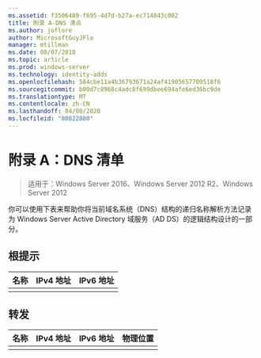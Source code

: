 ```yaml
---
ms.assetid: f3506489-f695-4d7d-b27a-ec714843c002
title: 附录 A-DNS 清点
ms.author: joflore
author: MicrosoftGuyJFlo
manager: mtillman
ms.date: 08/07/2018
ms.topic: article
ms.prod: windows-server
ms.technology: identity-adds
ms.openlocfilehash: 584cbe11a4b36793671a24af41905657709518f6
ms.sourcegitcommit: b00d7c8968c4adc8f699dbee694afe6ed36bc9de
ms.translationtype: MT
ms.contentlocale: zh-CN
ms.lasthandoff: 04/08/2020
ms.locfileid: "80822880"
---
```

# <a name="appendix-a-dns-inventory"></a>附录 A：DNS 清单

>适用于：Windows Server 2016、Windows Server 2012 R2、Windows Server 2012

你可以使用下表来帮助你将当前域名系统（DNS）结构的递归名称解析方法记录为 Windows Server Active Directory 域服务（AD DS）的逻辑结构设计的一部分。  
  
## <a name="root-hints"></a>根提示  
  
|名称|IPv4 地址|IPv6 地址|  
|--------|----------------|----------------|  
||||  
  
## <a name="forwarding"></a>转发  
  
|名称|IPv4 地址|IPv6 地址|物理位置|  
|--------|----------------|----------------|---------------------|  
|||||  
